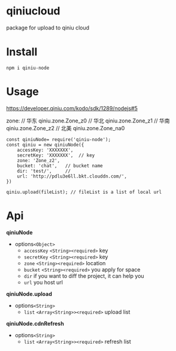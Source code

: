 # qiniucloud
package for upload to qiniu cloud

# Install 

```
npm i qiniu-node
```

# Usage 
https://developer.qiniu.com/kodo/sdk/1289/nodejs#5

zone: 
// 华东	qiniu.zone.Zone_z0
// 华北	qiniu.zone.Zone_z1
// 华南	qiniu.zone.Zone_z2
// 北美	qiniu.zone.Zone_na0

```
const qiniuNode= require('qiniu-node');
const qiniu = new qiniuNode({
    accessKey: 'XXXXXXX',  
    secretKey: 'XXXXXXX',  // key
    zone: 'Zone_z2', 
    bucket: 'chat',   // bucket name
    dir: 'test/',     // 
    url: 'http://pdlu3e6ll.bkt.clouddn.com/',
})

qiniu.upload(fileList); // fileList is a list of local url

```

# Api

**qiniuNode**
- options`<Object>`
    - `accessKey`   `<String><required>`  key
    - `secretKey`   `<String><required>`  key
    - `zone`        `<String><required>`  location 
    - `bucket`      `<String><required>`  you apply for space
    - `dir`          if you want to diff the project, it can help you
    - `url`          you host url



**qiniuNode.upload**
- options`<String>`
    - `list`   `<Array<String>><required>`  upload list


**qiniuNode.cdnRefresh**

- options`<String>`
    - `list`   `<Array<String>><required>`  refresh list
